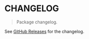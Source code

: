 # CHANGELOG

> Package changelog.

See [GitHub Releases](https://github.com/stdlib-js/random-streams-improved-ziggurat/releases) for the changelog.